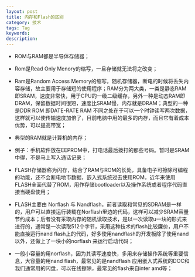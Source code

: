 ```yaml
---
layout: post
title: 内存和Flash的区别
category: 技术
tags: Tag
keywords:
description:
---
```


* ROM与RAM都是半导体存储器；

* Rom是Read Only Menory的缩写，一旦存储就无法将之改变；

* Ram是Random Access Memory的缩写，随机存储器，断电的时候将丢失内容存储，故主要用于存储短的使用程序；RAM分为两大类，一类是静态RAM即SRAM，速度非常快，用于CPU的一级二级缓存，另外一种是动态RAM即DRAM，保留数据时间很短，速度比SRAM慢，内存就是DRAM；典型的一种是DDR ROM 即DATE-RATE RAM 不同之处在于可以一个时钟读写两次数据，这样就可以使传输速度加倍了，目前电脑中用的最多的内存，而且它有着成本优势，可以提高带宽；

* 典型的RAM就是计算机的内存；

* 例子：手机软件放在EEPROM中，打电话最后拨打的那些号码。暂时是SRAM中得，不是马上写入通话记录；

* FLASH存储器称为闪存，结合了RAM与ROM的长处，具备电子可擦除可编程的功能，还不会断电地市数据，嵌入式系统过去使用ROM，近年来使用FLASH全面代替了ROM，用作存储bootloader以及操作系统或者程序代码直接当硬盘使用；

* FLASH主要由 Norflash 与 Nandflash，前者读取和常见的SDRAM是一样的，用户可以直接运行装载在Norflash里边的代码，这样可以减少SRAM容量节约成本；后者没有采取内存的随机读取技术，是以一次读取u一块的形式来进行的，通常是一次读取512个字节，采用这种技术的flash比较廉价，用户不能直接运行nand flash上的代码，好多使用nandflash的开发板除了使用nand以外，还做上了一块小的norflash 来运行启动代码；

* 一般小容量的用norflash，因为其读写速度快，多用来存储操作系统等重要信息，大容量的用nand flash，最常见的是nandflash 应用嵌入式系统的DOC和我们通常用的闪盘，可以在线擦除，最常见的flash来自inter amd等；


